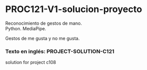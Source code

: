 # PROC121-V1-solucion-proyecto
Reconocimiento de gestos de mano.  
Python. MediaPipe.  
  
Gestos de me gusta y no me gusta.  
  
### Texto en inglés: PROJECT-SOLUTION-C121
solution for project c108
